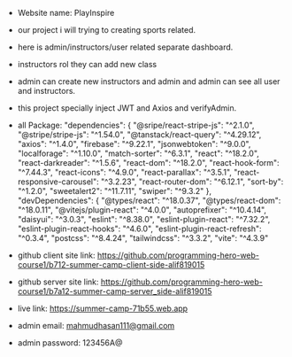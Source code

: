  * Website name: PlayInspire
 * our project i will trying to creating sports related.
 * here is admin/instructors/user related separate dashboard.
 * instructors rol they can add new class
 * admin can create new instructors and admin and admin can see all user and instructors.
 *  this project specially inject JWT and Axios and verifyAdmin.

 * all Package:
 "dependencies": {
    "@sripe/react-stripe-js": "^2.1.0",
    "@stripe/stripe-js": "^1.54.0",
    "@tanstack/react-query": "^4.29.12",
    "axios": "^1.4.0",
    "firebase": "^9.22.1",
    "jsonwebtoken": "^9.0.0",
    "localforage": "^1.10.0",
    "match-sorter": "^6.3.1",
    "react": "^18.2.0",
    "react-darkreader": "^1.5.6",
    "react-dom": "^18.2.0",
    "react-hook-form": "^7.44.3",
    "react-icons": "^4.9.0",
    "react-parallax": "^3.5.1",
    "react-responsive-carousel": "^3.2.23",
    "react-router-dom": "^6.12.1",
    "sort-by": "^1.2.0",
    "sweetalert2": "^11.7.11",
    "swiper": "^9.3.2"
  },
  "devDependencies": {
    "@types/react": "^18.0.37",
    "@types/react-dom": "^18.0.11",
    "@vitejs/plugin-react": "^4.0.0",
    "autoprefixer": "^10.4.14",
    "daisyui": "^3.0.3",
    "eslint": "^8.38.0",
    "eslint-plugin-react": "^7.32.2",
    "eslint-plugin-react-hooks": "^4.6.0",
    "eslint-plugin-react-refresh": "^0.3.4",
    "postcss": "^8.4.24",
    "tailwindcss": "^3.3.2",
    "vite": "^4.3.9"

 
* github client site link: https://github.com/programming-hero-web-course1/b712-summer-camp-client-side-alif819015

* github server site link: https://github.com/programming-hero-web-course1/b7a12-summer-camp-server_side-alif819015 

* live link: https://summer-camp-71b55.web.app

* admin email: mahmudhasan111@gmail.com

* admin password: 123456A@